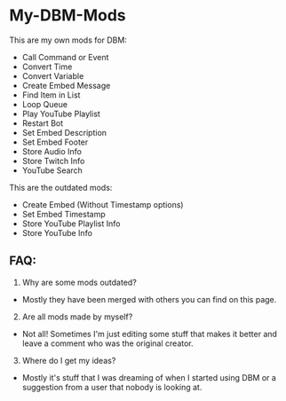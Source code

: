# My-DBM-Mods
This are my own mods for DBM:

- Call Command or Event
- Convert Time
- Convert Variable
- Create Embed Message
- Find Item in List
- Loop Queue
- Play YouTube Playlist
- Restart Bot
- Set Embed Description
- Set Embed Footer
- Store Audio Info
- Store Twitch Info
- YouTube Search

This are the outdated mods:

- Create Embed (Without Timestamp options)
- Set Embed Timestamp
- Store YouTube Playlist Info
- Store YouTube Info



## FAQ:

1. Why are some mods outdated?

- Mostly they have been merged with others you can find on this page.

2. Are all mods made by myself?

- Not all! Sometimes I'm just editing some stuff that makes it better and leave a comment who was the original creator.

3. Where do I get my ideas?

- Mostly it's stuff that I was dreaming of when I started using DBM or a suggestion from a user that nobody is looking at.
